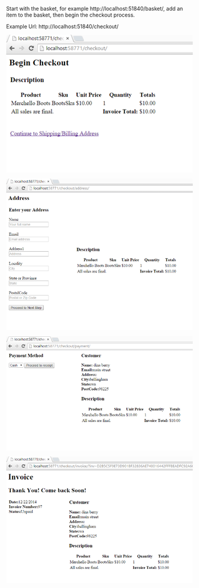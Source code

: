 
Start with the basket, for example http://localhost:51840/basket/, add an item to the basket, then begin the checkout process. 

Example Url: http://localhost:51840/checkout/

![checkout-1.png](checkout-1.png)

![checkout-2.png](checkout-2.png)

![checkout-3.png](checkout-3.png)

![checkout-4.png](checkout-4.png)
